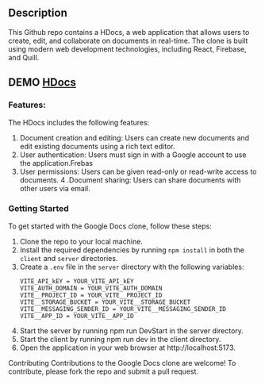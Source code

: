 ## Description

This Github repo contains a HDocs, a web application that allows users to create, edit, and collaborate on documents in real-time. The clone is built using modern web development technologies, including React, Firebase, and Quill.

## DEMO [HDocs](https://hdocs.netlify.app/)

### Features:

The HDocs includes the following features:

1. Document creation and editing: Users can create new documents and edit existing documents using a rich text editor.
2. User authentication: Users must sign in with a Google account to use the application.Frebas
3. User permissions: Users can be given read-only or read-write access to documents.
   4 .Document sharing: Users can share documents with other users via email.

### Getting Started

To get started with the Google Docs clone, follow these steps:

1. Clone the repo to your local machine.
2. Install the required dependencies by running `npm install` in both the `client` and `server` directories.
3. Create a `.env` file in the `server` directory with the following variables:
   ```
   VITE_API_kEY = YOUR_VITE_API_kEY
   VITE_AUTH_DOMAIN = YOUR_VITE_AUTH_DOMAIN
   VITE__PROJECT_ID = YOUR_VITE__PROJECT_ID
   VITE__STORAGE_BUCKET = YOUR_VITE__STORAGE_BUCKET
   VITE__MESSAGING_SENDER_ID = YOUR_VITE__MESSAGING_SENDER_ID
   VITE__APP_ID = YOUR_VITE__APP_ID
   ```
4. Start the server by running npm run DevStart in the server directory.
5. Start the client by running npm run dev in the client directory.
6. Open the application in your web browser at http://localhost:5173.

Contributing
Contributions to the Google Docs clone are welcome! To contribute, please fork the repo and submit a pull request.
